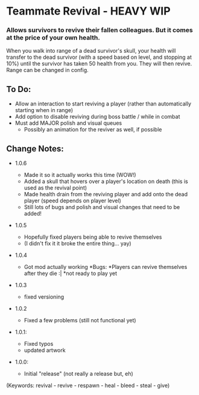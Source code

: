 # Teammate Revival - HEAVY WIP

### Allows survivors to revive their fallen colleagues. But it comes at the price of your own health. 
When you walk into range of a dead survivor's skull, your health will transfer to the dead survivor (with a speed based on level, and stopping at 10%) until the survivor has taken 50 health from you. 
They will then revive. Range can be changed in config.



## To Do:
* Allow an interaction to start reviving a player (rather than automatically starting when in range)
* Add option to disable reviving during boss battle / while in combat
* Must add MAJOR polish and visual queues
    * Possibly an animation for the reviver as well, if possible


## Change Notes:

* 1.0.6
    * Made it so it actually works this time (WOW!)
    * Added a skull that hovers over a player's location on death (this is used as the revival point)
    * Made health drain from the reviving player and add onto the dead player (speed depends on player level)
    * Still lots of bugs and polish and visual changes that need to be added!

* 1.0.5
    * Hopefully fixed players being able to revive themselves
    * (I didn't fix it it broke the entire thing... yay)

* 1.0.4
    * Got mod actually working
    *Bugs:
        *Players can revive themselves after they die :|
        *not ready to play yet

* 1.0.3
    * fixed versioning

* 1.0.2
    * Fixed a few problems (still not functional yet)

* 1.0.1:
    * Fixed typos
    * updated artwork

* 1.0.0:
    * Initial "release" (not really a release but, eh)


(Keywords: revival - revive - respawn - heal - bleed - steal - give)
